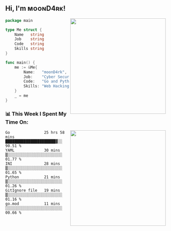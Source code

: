 <h2> Hi, I'm ᴍᴏᴏɴD4ʀᴋ!</h2>
<img align='right' src="https://github-readme-stats.vercel.app/api?username=moond4rk&show_icons=true&theme=radical" width="300">


```go
package main

type Me struct {
	Name   string
	Job    string
	Code   string
	Skills string
}

func main() {
	me := &Me{
		Name:   "moonD4rk",
		Job:    "Cyber Security Engineer",
		Code:   "Go and Python and Others",
		Skills: "Web Hacking ^o^",
	}
	_ = me
}
```



<h3>📊 This Week I Spent My Time On:</h3>
<img align='right' src="https://spotify-github-profile.vercel.app/api/view?uid=zbgk3g7ojwjwrwrleo6u8mhub&cover_image=true&theme=novatorem" width="300">

<!--START_SECTION:waka-->

```text
Go               25 hrs 58 mins  ██████████████████████▓░░   90.51 %
YAML             30 mins         ▒░░░░░░░░░░░░░░░░░░░░░░░░   01.77 %
INI              28 mins         ▒░░░░░░░░░░░░░░░░░░░░░░░░   01.65 %
Python           21 mins         ▒░░░░░░░░░░░░░░░░░░░░░░░░   01.26 %
GitIgnore file   19 mins         ▒░░░░░░░░░░░░░░░░░░░░░░░░   01.16 %
go.mod           11 mins         ░░░░░░░░░░░░░░░░░░░░░░░░░   00.66 %
```

<!--END_SECTION:waka-->

